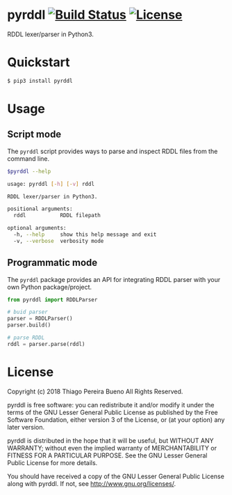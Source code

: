 # pyrddl [![Build Status](https://travis-ci.org/thiagopbueno/pyrddl.svg?branch=master)](https://travis-ci.org/thiagopbueno/pyrddl) [![License](https://img.shields.io/aur/license/yaourt.svg)](https://github.com/thiagopbueno/pyrddl/blob/master/LICENSE)

RDDL lexer/parser in Python3.

# Quickstart

```bash
$ pip3 install pyrddl
```

# Usage


## Script mode

The ``pyrddl`` script provides ways to parse and inspect RDDL files
from the command line.

```bash
$pyrddl --help

usage: pyrddl [-h] [-v] rddl

RDDL lexer/parser in Python3.

positional arguments:
  rddl           RDDL filepath

optional arguments:
  -h, --help     show this help message and exit
  -v, --verbose  verbosity mode
```

## Programmatic mode

The ``pyrddl`` package provides an API for integrating RDDL parser
with your own Python package/project.

```python
from pyrddl import RDDLParser

# buid parser
parser = RDDLParser()
parser.build()

# parse RDDL
rddl = parser.parse(rddl)
```

# License

Copyright (c) 2018 Thiago Pereira Bueno All Rights Reserved.

pyrddl is free software: you can redistribute it and/or modify it
under the terms of the GNU Lesser General Public License as published by
the Free Software Foundation, either version 3 of the License, or (at
your option) any later version.

pyrddl is distributed in the hope that it will be useful, but
WITHOUT ANY WARRANTY; without even the implied warranty of
MERCHANTABILITY or FITNESS FOR A PARTICULAR PURPOSE. See the GNU Lesser
General Public License for more details.

You should have received a copy of the GNU Lesser General Public License
along with pyrddl. If not, see http://www.gnu.org/licenses/.
